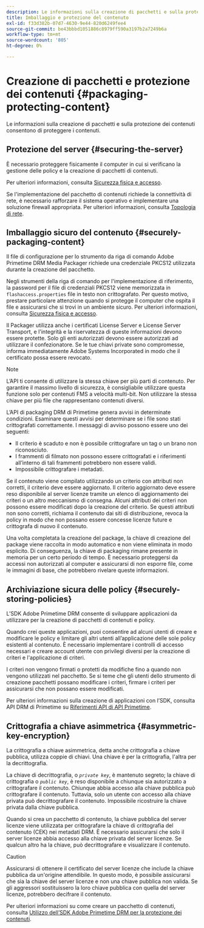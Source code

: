 ```yaml
---
description: Le informazioni sulla creazione di pacchetti e sulla protezione dei contenuti consentono di proteggere i contenuti.
title: Imballaggio e protezione del contenuto
exl-id: f33d382b-07d7-4630-9e44-820d6249fee4
source-git-commit: be43bbbd1051886c8979ff590a3197b2a7249b6a
workflow-type: tm+mt
source-wordcount: '805'
ht-degree: 0%

---
```


# Creazione di pacchetti e protezione dei contenuti {#packaging-protecting-content}

Le informazioni sulla creazione di pacchetti e sulla protezione dei contenuti consentono di proteggere i contenuti.

## Protezione del server {#securing-the-server}

È necessario proteggere fisicamente il computer in cui si verificano la gestione delle policy e la creazione di pacchetti di contenuti.

Per ulteriori informazioni, consulta [Sicurezza fisica e accesso](../../secure-deployment-guidelines/physical-sec-and-access.md).

Se l&#39;implementazione del pacchetto di contenuti richiede la connettività di rete, è necessario rafforzare il sistema operativo e implementare una soluzione firewall appropriata. Per ulteriori informazioni, consulta [Topologia di rete](../../secure-deployment-guidelines/overview/network-topology.md).

## Imballaggio sicuro del contenuto {#securely-packaging-content}

Il file di configurazione per lo strumento da riga di comando Adobe Primetime DRM Media Packager richiede una credenziale PKCS12 utilizzata durante la creazione del pacchetto.

Negli strumenti della riga di comando per l&#39;implementazione di riferimento, la password per il file di credenziali PKCS12 viene memorizzata in `flashaccess.properties` file in testo non crittografato. Per questo motivo, prestare particolare attenzione quando si protegge il computer che ospita il file e assicurarsi che si trovi in un ambiente sicuro. Per ulteriori informazioni, consulta [Sicurezza fisica e accesso](../../secure-deployment-guidelines/physical-sec-and-access.md).

Il Packager utilizza anche i certificati License Server e License Server Transport, e l&#39;integrità e la riservatezza di queste informazioni devono essere protette. Solo gli enti autorizzati devono essere autorizzati ad utilizzare il confezionatore. Se le tue chiavi private sono compromesse, informa immediatamente Adobe Systems Incorporated in modo che il certificato possa essere revocato.

>[!NOTE]
>
>L’API ti consente di utilizzare la stessa chiave per più parti di contenuto. Per garantire il massimo livello di sicurezza, è consigliabile utilizzare questa funzione solo per contenuti FMS a velocità multi-bit. Non utilizzare la stessa chiave per più file che rappresentano contenuti diversi.

L’API di packaging DRM di Primetime genera avvisi in determinate condizioni. Esaminare questi avvisi per determinare se i file sono stati crittografati correttamente. I messaggi di avviso possono essere uno dei seguenti:

* Il criterio è scaduto e non è possibile crittografare un tag o un brano non riconosciuto.
* I frammenti di filmato non possono essere crittografati e i riferimenti all’interno di tali frammenti potrebbero non essere validi.
* Impossibile crittografare i metadati.

Se il contenuto viene compilato utilizzando un criterio con attributi non corretti, il criterio deve essere aggiornato. Il criterio aggiornato deve essere reso disponibile al server licenze tramite un elenco di aggiornamento dei criteri o un altro meccanismo di consegna. Alcuni attributi dei criteri non possono essere modificati dopo la creazione del criterio. Se questi attributi non sono corretti, richiama il contenuto dai siti di distribuzione, revoca la policy in modo che non possano essere concesse licenze future e crittografa di nuovo il contenuto.

Una volta completata la creazione del package, la chiave di creazione del package viene raccolta in modo automatico e non viene eliminata in modo esplicito. Di conseguenza, la chiave di packaging rimane presente in memoria per un certo periodo di tempo. È necessario proteggersi da accessi non autorizzati al computer e assicurarsi di non esporre file, come le immagini di base, che potrebbero rivelare queste informazioni.

## Archiviazione sicura delle policy {#securely-storing-policies}

L’SDK Adobe Primetime DRM consente di sviluppare applicazioni da utilizzare per la creazione di pacchetti di contenuti e policy.

Quando crei queste applicazioni, puoi consentire ad alcuni utenti di creare e modificare le policy e limitare gli altri utenti all’applicazione delle sole policy esistenti al contenuto. È necessario implementare i controlli di accesso necessari e creare account utente con privilegi diversi per la creazione di criteri e l&#39;applicazione di criteri.

I criteri non vengono firmati o protetti da modifiche fino a quando non vengono utilizzati nel pacchetto. Se si teme che gli utenti dello strumento di creazione pacchetti possano modificare i criteri, firmare i criteri per assicurarsi che non possano essere modificati.

Per ulteriori informazioni sulla creazione di applicazioni con l’SDK, consulta API DRM di Primetime su [Riferimenti API di API Primetime](https://help.adobe.com/en_US/primetime/api/index.html#api-Adobe_Primetime_API_References).

## Crittografia a chiave asimmetrica {#asymmetric-key-encryption}

La crittografia a chiave asimmetrica, detta anche crittografia a chiave pubblica, utilizza coppie di chiavi. Una chiave è per la crittografia, l&#39;altra per la decrittografia.

La chiave di decrittografia, o *`private key`*, è mantenuto segreto; la chiave di crittografia o *`public key`*, è reso disponibile a chiunque sia autorizzato a crittografare il contenuto. Chiunque abbia accesso alla chiave pubblica può crittografare il contenuto. Tuttavia, solo un utente con accesso alla chiave privata può decrittografare il contenuto. Impossibile ricostruire la chiave privata dalla chiave pubblica.

Quando si crea un pacchetto di contenuto, la chiave pubblica del server licenze viene utilizzata per crittografare la chiave di crittografia del contenuto (CEK) nei metadati DRM. È necessario assicurarsi che solo il server licenze abbia accesso alla chiave privata del server licenze. Se qualcun altro ha la chiave, può decrittografare e visualizzare il contenuto.

>[!CAUTION]
>
>Assicurarsi di ottenere il certificato del server licenze che include la chiave pubblica da un&#39;origine attendibile. In questo modo, è possibile assicurarsi che sia la chiave del server licenze e non una chiave pubblica non valida. Se gli aggressori sostituissero la loro chiave pubblica con quella del server licenze, potrebbero decifrare il contenuto.

Per ulteriori informazioni su come creare un pacchetto di contenuti, consulta [Utilizzo dell’SDK Adobe Primetime DRM per la protezione dei contenuti](https://helpx.adobe.com/content/dam/help/en/primetime/drm/drm_protecting_content.pdf).
